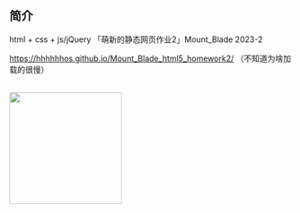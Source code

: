 ## 简介

html + css + js/jQuery 「萌新的静态网页作业2」Mount_Blade 2023-2

https://hhhhhhos.github.io/Mount_Blade_html5_homework2/
（不知道为啥加载的很慢）


<br>
<img src="pic1.jpg" style="width: 200px; height: 200px">




